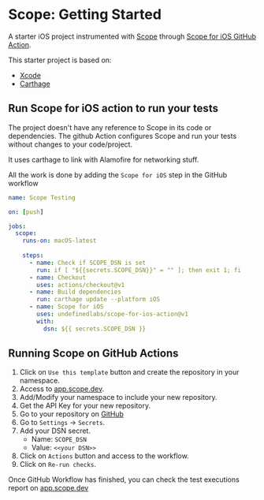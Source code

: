 # Scope: Getting Started
A starter iOS project instrumented with [Scope](https://scope.undefinedlabs.com) through [Scope for iOS GitHub Action](https://github.com/marketplace/actions/scope-for-ios).

This starter project is based on:
- [Xcode](https://developer.apple.com/xcode/)
- [Carthage](https://github.com/Carthage/Carthage)

## Run Scope for iOS action to run your tests

The project doesn't have any reference to Scope in its code or dependencies. The github Action configures Scope and run your tests without changes to your code/project. 

It uses carthage to link with Alamofire for networking stuff.

All the work is done by adding the `Scope for iOS` step in the GitHub workflow

```yaml
name: Scope Testing

on: [push]

jobs:
  scope:
    runs-on: macOS-latest
    
    steps:
      - name: Check if SCOPE_DSN is set
        run: if [ "${{secrets.SCOPE_DSN}}" = "" ]; then exit 1; fi
      - name: Checkout
        uses: actions/checkout@v1
      - name: Build dependencies
        run: carthage update --platform iOS
      - name: Scope for iOS
        uses: undefinedlabs/scope-for-ios-action@v1
        with:
          dsn: ${{ secrets.SCOPE_DSN }}
```

## Running Scope on GitHub Actions

1. Click on `Use this template` button and create the repository in your namespace.
2. Access to [app.scope.dev](https://app.scope.dev). 
3. Add/Modify your namespace to include your new repository.
4. Get the API Key for your new repository.
5. Go to your repository on [GitHub](https://github.com)
6. Go to `Settings` -> `Secrets`.
7. Add your DSN secret.
    - Name: `SCOPE_DSN`
    - Value: `<<your DSN>>`
8. Click on `Actions` button and access to the workflow.
9. Click on `Re-run checks`.

Once GitHub Workflow has finished, you can check the test executions report on [app.scope.dev](https://app.scope.dev)

